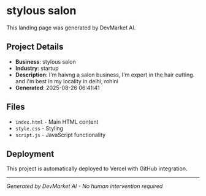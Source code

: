 # stylous salon

This landing page was generated by DevMarket AI.

## Project Details
- **Business**: stylous salon
- **Industry**: startup
- **Description**: I'm haivng a salon business, I'm expert in the hair cutting. and i'm best in my locality in delhi, rohini
- **Generated**: 2025-08-26 06:41:41

## Files
- `index.html` - Main HTML content
- `style.css` - Styling
- `script.js` - JavaScript functionality

## Deployment
This project is automatically deployed to Vercel with GitHub integration.

---
*Generated by DevMarket AI - No human intervention required*
